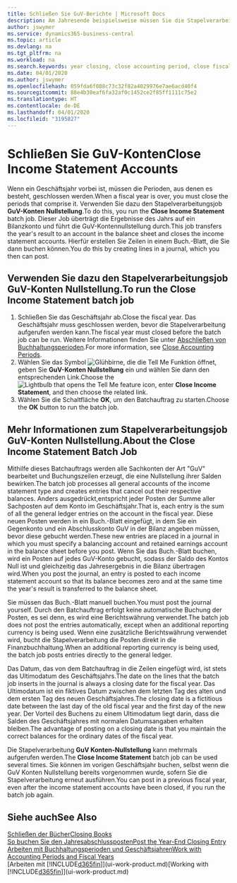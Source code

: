 ```yaml
---
title: Schließen Sie GuV-Berichte | Microsoft Docs
description: Am Jahresende beispielsweise müssen Sie die Stapelverarbeitung "GuV-Konten Nullstellung" laufen lassen, um die Buchhaltungsperioden zu schließen, aus der sich das Geschäftsjahr zusammensetzt.
author: jswymer
ms.service: dynamics365-business-central
ms.topic: article
ms.devlang: na
ms.tgt_pltfrm: na
ms.workload: na
ms.search.keywords: year closing, close accounting period, close fiscal year, bank account detailed trial balance
ms.date: 04/01/2020
ms.author: jswymer
ms.openlocfilehash: 059fda6f088c73c32f82a4029976e7ae6acd40f4
ms.sourcegitcommit: 88e4b30eaf6fa32af0c1452ce2f85ff1111c75e2
ms.translationtype: HT
ms.contentlocale: de-DE
ms.lasthandoff: 04/01/2020
ms.locfileid: "3195827"
---
```

# <a name="close-income-statement-accounts"></a><span data-ttu-id="95650-103">Schließen Sie GuV-Konten</span><span class="sxs-lookup"><span data-stu-id="95650-103">Close Income Statement Accounts</span></span>
<span data-ttu-id="95650-104">Wenn ein Geschäftsjahr vorbei ist, müssen die Perioden, aus denen es besteht, geschlossen werden.</span><span class="sxs-lookup"><span data-stu-id="95650-104">When a fiscal year is over, you must close the periods that comprise it.</span></span> <span data-ttu-id="95650-105">Verwenden Sie dazu den Stapelverarbeitungsjob **GuV-Konten Nullstellung**.</span><span class="sxs-lookup"><span data-stu-id="95650-105">To do this, you run the **Close Income Statement** batch job.</span></span> <span data-ttu-id="95650-106">Dieser Job überträgt die Ergebnisse des Jahrs auf ein Bilanzkonto und führt die GuV-Kontennullstellung durch.</span><span class="sxs-lookup"><span data-stu-id="95650-106">This job transfers the year's result to an account in the balance sheet and closes the income statement accounts.</span></span> <span data-ttu-id="95650-107">Hierfür erstellen Sie Zeilen in einem Buch.-Blatt, die Sie dann buchen können.</span><span class="sxs-lookup"><span data-stu-id="95650-107">You do this by creating lines in a journal, which you then can post.</span></span>

## <a name="to-run-the-close-income-statement-batch-job"></a><span data-ttu-id="95650-108">Verwenden Sie dazu den Stapelverarbeitungsjob GuV-Konten Nullstellung.</span><span class="sxs-lookup"><span data-stu-id="95650-108">To run the Close Income Statement batch job</span></span>
1. <span data-ttu-id="95650-109">Schließen Sie das Geschäftsjahr ab.</span><span class="sxs-lookup"><span data-stu-id="95650-109">Close the fiscal year.</span></span> <span data-ttu-id="95650-110">Das Geschäftsjahr muss geschlossen werden, bevor die Stapelverarbeitung aufgerufen werden kann.</span><span class="sxs-lookup"><span data-stu-id="95650-110">The fiscal year must closed before the batch job can be run.</span></span> <span data-ttu-id="95650-111">Weitere Informationen finden Sie unter [Abschließen von Buchhaltungsperioden](year-close-account-periods.md).</span><span class="sxs-lookup"><span data-stu-id="95650-111">For more information, see [Close Accounting Periods](year-close-account-periods.md).</span></span>
2. <span data-ttu-id="95650-112">Wählen Sie das Symbol ![Glühbirne, die die Tell Me Funktion öffnet](media/ui-search/search_small.png "Sagen Sie mir, was Sie tun wollen"), geben Sie **GuV-Konten Nullstellung** ein und wählen Sie dann den entsprechenden Link.</span><span class="sxs-lookup"><span data-stu-id="95650-112">Choose the ![Lightbulb that opens the Tell Me feature](media/ui-search/search_small.png "Tell me what you want to do") icon, enter **Close Income Statement**, and then choose the related link.</span></span>
3. <span data-ttu-id="95650-113">Wählen Sie die Schaltfläche **OK**, um den Batchauftrag zu starten.</span><span class="sxs-lookup"><span data-stu-id="95650-113">Choose the **OK** button to run the batch job.</span></span>

## <a name="about-the-close-income-statement-batch-job"></a><span data-ttu-id="95650-114">Mehr Informationen zum Stapelverarbeitungsjob GuV-Konten Nullstellung.</span><span class="sxs-lookup"><span data-stu-id="95650-114">About the Close Income Statement Batch Job</span></span>
<span data-ttu-id="95650-115">Mithilfe dieses Batchauftrags werden alle Sachkonten der Art "GuV" bearbeitet und Buchungszeilen erzeugt, die eine Nullstellung ihrer Salden bewirken.</span><span class="sxs-lookup"><span data-stu-id="95650-115">The batch job processes all general accounts of the income statement type and creates entries that cancel out their respective balances.</span></span> <span data-ttu-id="95650-116">Anders ausgedrückt,entspricht jeder Posten der Summe aller Sachposten auf dem Konto im Geschäftsjahr.</span><span class="sxs-lookup"><span data-stu-id="95650-116">That is, each entry is the sum of all the general ledger entries on the account in the fiscal year.</span></span> <span data-ttu-id="95650-117">Diese neuen Posten werden in ein Buch.-Blatt eingefügt, in dem Sie ein Gegenkonto und ein Abschlusskonto GuV in der Bilanz angeben müssen, bevor diese gebucht werden.</span><span class="sxs-lookup"><span data-stu-id="95650-117">These new entries are placed in a journal in which you must specify a balancing account and retained earnings account in the balance sheet before you post.</span></span> <span data-ttu-id="95650-118">Wenn Sie das Buch.-Blatt buchen, wird ein Posten auf jedes GuV-Konto gebucht, sodass der Saldo des Kontos Null ist und gleichzeitig das Jahresergebnis in die Bilanz übertragen wird.</span><span class="sxs-lookup"><span data-stu-id="95650-118">When you post the journal, an entry is posted to each income statement account so that its balance becomes zero and at the same time the year's result is transferred to the balance sheet.</span></span>

<span data-ttu-id="95650-119">Sie müssen das Buch.-Blatt manuell buchen.</span><span class="sxs-lookup"><span data-stu-id="95650-119">You must post the journal yourself.</span></span> <span data-ttu-id="95650-120">Durch den Batchauftrag erfolgt keine automatische Buchung der Posten, es sei denn, es wird eine Berichtswährung verwendet.</span><span class="sxs-lookup"><span data-stu-id="95650-120">The batch job does not post the entries automatically, except when an additional reporting currency is being used.</span></span> <span data-ttu-id="95650-121">Wenn eine zusätzliche Berichtswährung verwendet wird, bucht die Stapelverarbeitung die Posten direkt in die Finanzbuchhaltung.</span><span class="sxs-lookup"><span data-stu-id="95650-121">When an additional reporting currency is being used, the batch job posts entries directly to the general ledger.</span></span>

<span data-ttu-id="95650-122">Das Datum, das von dem Batchauftrag in die Zeilen eingefügt wird, ist stets das Ultimodatum des Geschäftsjahrs.</span><span class="sxs-lookup"><span data-stu-id="95650-122">The date on the lines that the batch job inserts in the journal is always a closing date for the fiscal year.</span></span> <span data-ttu-id="95650-123">Das Ultimodatum ist ein fiktives Datum zwischen dem letzten Tag des alten und dem ersten Tag des neuen Geschäftsjahres.</span><span class="sxs-lookup"><span data-stu-id="95650-123">The closing date is a fictitious date between the last day of the old fiscal year and the first day of the new year.</span></span> <span data-ttu-id="95650-124">Der Vorteil des Buchens zu einem Ultimodatum liegt darin, dass die Salden des Geschäftsjahres mit normalen Datumsangaben erhalten bleiben.</span><span class="sxs-lookup"><span data-stu-id="95650-124">The advantage of posting on a closing date is that you maintain the correct balances for the ordinary dates of the fiscal year.</span></span>

<span data-ttu-id="95650-125">Die Stapelverarbeitung **GuV Konten-Nullstellung** kann mehrmals aufgerufen werden.</span><span class="sxs-lookup"><span data-stu-id="95650-125">The **Close Income Statement** batch job can be used several times.</span></span> <span data-ttu-id="95650-126">Sie können im vorigen Geschäftsjahr buchen, selbst wenn die GuV Konten Nullstellung bereits vorgenommen wurde, sofern Sie die Stapelverarbeitung erneut ausführen.</span><span class="sxs-lookup"><span data-stu-id="95650-126">You can post in a previous fiscal year, even after the income statement accounts have been closed, if you run the batch job again.</span></span>

## <a name="see-also"></a><span data-ttu-id="95650-127">Siehe auch</span><span class="sxs-lookup"><span data-stu-id="95650-127">See Also</span></span>

[<span data-ttu-id="95650-128">Schließen der Bücher</span><span class="sxs-lookup"><span data-stu-id="95650-128">Closing Books</span></span>](year-close-books.md)  
[<span data-ttu-id="95650-129">So buchen Sie den Jahresabschlussposten</span><span class="sxs-lookup"><span data-stu-id="95650-129">Post the Year-End Closing Entry</span></span>](year-how-post-year-end-close-entry.md)  
[<span data-ttu-id="95650-130">Arbeiten mit Buchhaltungsperioden und Geschäftsjahren</span><span class="sxs-lookup"><span data-stu-id="95650-130">Work with Accounting Periods and Fiscal Years</span></span>](finance-accounting-periods-and-fiscal-years.md)  
<span data-ttu-id="95650-131">[Arbeiten mit [!INCLUDE[d365fin](includes/d365fin_md.md)]](ui-work-product.md)</span><span class="sxs-lookup"><span data-stu-id="95650-131">[Working with [!INCLUDE[d365fin](includes/d365fin_md.md)]](ui-work-product.md)</span></span>
